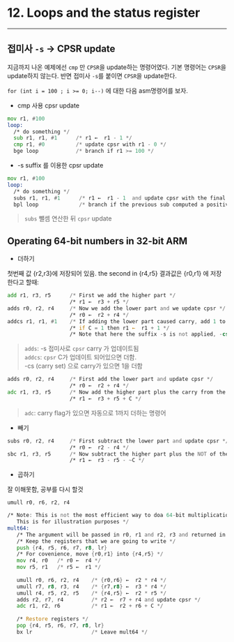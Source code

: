 
# 12. Loops and the status register  
----
  
<!-- toc -->

## 접미사 `-s` -> CPSR update  
  
지금까지 나온 예제에선 `cmp` 만 `CPSR`을 update하는 명령어였다. 기본 명령어는 `CPSR`을 update하지 않는다. 반면 접미사 `-s`를 붙이면 `CPSR`을 update한다.  
  
  
`for (int i = 100 ; i >= 0; i--)` 에 대한 다음 asm명령어를 보자.  
  
- cmp 사용 cpsr update  
```asm  
mov r1, #100  
loop:  
  /* do something */  
  sub r1, r1, #1      /* r1 ←  r1 - 1 */  
  cmp r1, #0          /* update cpsr with r1 - 0 */  
  bge loop            /* branch if r1 >= 100 */  
```  
  
- -s suffix 를 이용한 cpsr update  
```asm  
mov r1, #100  
loop:  
  /* do something */  
  subs r1, r1, #1      /* r1 ←  r1 - 1  and update cpsr with the final r1 */  
  bpl loop             /* branch if the previous sub computed a positive number (PL: N flag in cpsr is 0) */  
```  
> `subs` 뺄셈 연산한 뒤 `cpsr` update
  
  
## Operating 64-bit numbers in 32-bit ARM  
  
  
- 더하기  
  
첫번째 값 {r2,r3}에 저장되어 있음. the second in {r4,r5} 결과값은  {r0,r1} 에 저장한다고 할때:  
  
```asm  
add r1, r3, r5      /* First we add the higher part */  
                    /* r1 ←  r3 + r5 */  
adds r0, r2, r4     /* Now we add the lower part and we update cpsr */  
                    /* r0 ←  r2 + r4 */  
addcs r1, r1, #1    /* If adding the lower part caused carry, add 1 to the higher part */  
                    /* if C = 1 then r1 ←  r1 + 1 */  
                    /* Note that here the suffix -s is not applied, -cs means carry set */  
```  
> `adds`: -s 접미사로 `cpsr` carry 가 업데이트됨  
> `addcs`: `cpsr` C가 업데이트 되어있으면 더함.  
-cs (carry set) 으로 carry가 있으면 1을 더함  
  
  
```asm  
adds r0, r2, r4     /* First add the lower part and update cpsr */  
                    /* r0 ←  r2 + r4 */  
adc r1, r3, r5      /* Now add the higher part plus the carry from the lower one */  
                    /* r1 ←  r3 + r5 + C */  
```  
> `adc`: carry flag가 있으면 자동으로 1까지 더하는 명령어  
  
  
  
- 빼기  
  
  
```asm  
subs r0, r2, r4     /* First subtract the lower part and update cpsr */  
                    /* r0 ←  r2 - r4 */  
sbc r1, r3, r5      /* Now subtract the higher part plus the NOT of the carry from the lower one */  
                    /* r1 ←  r3 - r5 - ~C */  
```  
  
  
- 곱하기  
  
잘 이해못함, 공부를 다시 할것  
  
```asm  
umull r0, r6, r2, r4  
```  
>   
  
  
```asm  
/* Note: This is not the most efficient way to doa 64-bit multiplication.  
   This is for illustration purposes */  
mult64:  
   /* The argument will be passed in r0, r1 and r2, r3 and returned in r0, r1 */  
   /* Keep the registers that we are going to write */  
   push {r4, r5, r6, r7, r8, lr}  
   /* For covenience, move {r0,r1} into {r4,r5} */  
   mov r4, r0   /* r0 ←  r4 */  
   mov r5, r1   /* r5 ←  r1 */  
   
   umull r0, r6, r2, r4    /* {r0,r6} ←  r2 * r4 */  
   umull r7, r8, r3, r4    /* {r7,r8} ←  r3 * r4 */  
   umull r4, r5, r2, r5    /* {r4,r5} ←  r2 * r5 */  
   adds r2, r7, r4         /* r2 ←  r7 + r4 and update cpsr */  
   adc r1, r2, r6          /* r1 ←  r2 + r6 + C */  
   
   /* Restore registers */  
   pop {r4, r5, r6, r7, r8, lr}  
   bx lr                   /* Leave mult64 */  
   
```  
  
  
